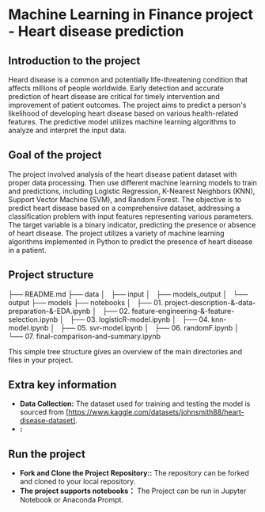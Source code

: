 # Machine Learning in Finance project - Heart disease prediction

## Introduction to the project
Heard disease is a common and potentially life-threatening condition that affects millions of people worldwide. Early detection and accurate prediction of heart disease are critical for timely intervention and improvement of patient outcomes. The project aims to predict a person's likelihood of developing heart disease based on various health-related features. The predictive model utilizes machine learning algorithms to analyze and interpret the input data.

## Goal of the project
The project involved analysis of the heart disease patient dataset with proper data processing. Then use different machine learning models to train and predictions, including Logistic Regression, K-Nearest Neighbors (KNN), Support Vector Machine (SVM), and Random Forest. The objective is to predict heart disease based on a comprehensive dataset, addressing a classification problem with input features representing various parameters. The target variable is a binary indicator, predicting the presence or absence of heart disease. The project utilizes a variety of machine learning algorithms implemented in Python to predict the presence of heart disease in a patient. 

## Project structure
├── README.md
├── data
│   ├── input
│   ├── models_output
│   └── output
├── models
├── notebooks
│   ├── 01. project-description-&-data-preparation-&-EDA.ipynb
│   ├── 02. feature-engineering-&-feature-selection.ipynb
│   ├── 03. logisticR-model.ipynb
│   ├── 04. knn-model.ipynb
│   ├── 05. svr-model.ipynb
│   ├── 06. randomF.ipynb
│   └── 07. final-comparison-and-summary.ipynb

This simple tree structure gives an overview of the main directories and files in your project.

## Extra key information
- **Data Collection:** The dataset used for training and testing the model is sourced from [https://www.kaggle.com/datasets/johnsmith88/heart-disease-dataset].
- **:** 

## Run the project
- **Fork and Clone the Project Repository::** The repository can be forked and cloned to your local repository.
- **The project supports notebooks：** The Project can be run in Jupyter Notebook or Anaconda Prompt. 
